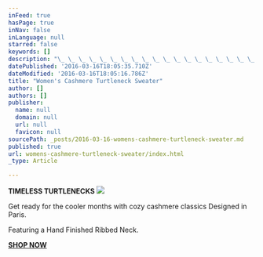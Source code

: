 ```yaml
---
inFeed: true
hasPage: true
inNav: false
inLanguage: null
starred: false
keywords: []
description: "\_ \_ \_ \_ \_ \_ \_ \_ \_ \_ \_ \_ \_ \_ \_ \_ \_ \_ \_ \_TIMELESS TURTLENECKS"
datePublished: '2016-03-16T18:05:35.710Z'
dateModified: '2016-03-16T18:05:16.786Z'
title: "Women's Cashmere Turtleneck Sweater"
author: []
authors: []
publisher:
  name: null
  domain: null
  url: null
  favicon: null
sourcePath: _posts/2016-03-16-womens-cashmere-turtleneck-sweater.md
published: true
url: womens-cashmere-turtleneck-sweater/index.html
_type: Article

---
```

**TIMELESS TURTLENECKS**
![](https://the-grid-user-content.s3-us-west-2.amazonaws.com/d0a956fb-ac6b-4665-a089-81c9ae9cc4d4.png)

Get ready for the cooler months with cozy cashmere classics Designed in Paris.

Featuring a Hand Finished Ribbed Neck.

**[SHOP NOW ][0]**

  


[0]: www.amazon.com/gp/product/B00AQJZN8Y/ref=as_li_tl?ie=UTF8&camp=1789&creative=9325&creativeASIN=B00AQJZN8Y&linkCode=as2&tag=citizcashm-20&linkId=PN2PGMOB2A7O7VAP